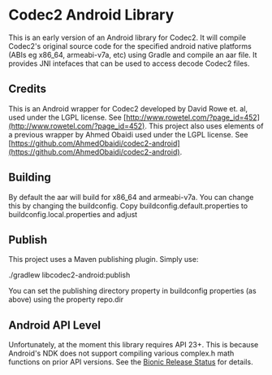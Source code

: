 # Codec2 Android Library

This is an early version of an Android library for Codec2. It will compile Codec2's original source 
code for the specified android native platforms (ABIs eg x86_64, armeabi-v7a, etc) using Gradle and
compile an aar file. It provides JNI intefaces that can be used to access decode Codec2 files.

## Credits

This is an Android wrapper for Codec2 developed by David Rowe et. al, used under the LGPL license.
See [http://www.rowetel.com/?page_id=452](http://www.rowetel.com/?page_id=452). This project also
uses elements of a previous wrapper by Ahmed Obaidi used under the LGPL license. See 
[https://github.com/AhmedObaidi/codec2-android](https://github.com/AhmedObaidi/codec2-android).

## Building

By default the aar will build for x86_64 and armeabi-v7a. You can change this by changing the
buildconfig. Copy buildconfig.default.properties to buildconfig.local.properties and adjust

## Publish

This project uses a Maven publishing plugin. Simply use:

./gradlew libcodec2-android:publish

You can set the publishing directory property in buildconfig properties (as above) using the
property repo.dir

## Android API Level

Unfortunately, at the moment this library requires API 23+. This is because Android's NDK does not 
support compiling various complex.h math functions on prior API versions. See the 
[Bionic Release Status](https://android.googlesource.com/platform/bionic/+/master/docs/status.md)
for details.


